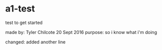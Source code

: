 # a1-test
test to get started

made by: Tyler Chilcote
20 Sept 2016
purpose: so i know what i'm doing

changed: added another line
